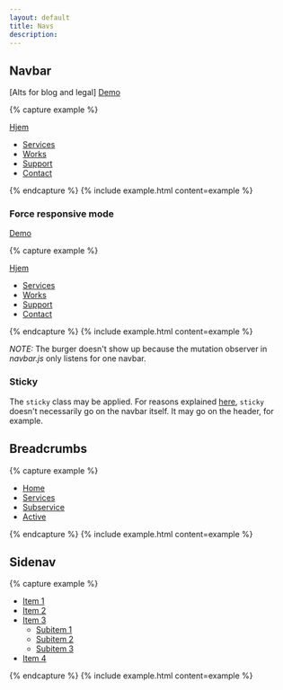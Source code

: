 ```yaml
---
layout: default
title: Navs
description:
---
```


## Navbar

[Alts for blog and legal] [Demo](docs/demos/navbar.html)

{% capture example %}
<nav class="vecora navbar" role="navigation">
  <div class="toggler" data-label-open="Menu" data-label-close="Close"></div>
  <a href="/" class="logo">Hjem</a>
  <ul>
    <li class="active"><a href="#">Services</a></li>
    <li><a href="#">Works</a></li>
    <li><a href="#">Support</a></li>
    <li><a href="#">Contact</a></li>
  </ul>
</nav>
{% endcapture %}
{% include example.html content=example %}

### Force responsive mode

[Demo](docs/demos/magazine.html)

{% capture example %}
<nav class="vecora navbar force-responsive-mode" role="navigation">
  <div class="toggler" data-label-open="Menu" data-label-close="Close"></div>
  <a href="/" class="logo">Hjem</a>
  <ul>
    <li class="active"><a href="#">Services</a></li>
    <li><a href="#">Works</a></li>
    <li><a href="#">Support</a></li>
    <li><a href="#">Contact</a></li>
  </ul>
</nav>
{% endcapture %}
{% include example.html content=example %}

*NOTE:* The burger doesn't show up because the mutation observer in _navbar.js_ only listens for one navbar.

### Sticky

The `sticky` class may be applied. For reasons explained [here](https://medium.com/@elad/css-position-sticky-how-it-really-works-54cd01dc2d46), `sticky` doesn't necessarily go on the navbar itself. It may go on the header, for example.

## Breadcrumbs

{% capture example %}
<nav class="crumbs">
  <ul>
    <li class="home"><a href="#">Home</a></li>
  	<li><a href="#">Services</a></li>
    <li><a href="#">Subservice</a></li>
    <li><a href="#">Active</a></li>
  </ul>
</nav>
{% endcapture %}
{% include example.html content=example %}



## Sidenav

{% capture example %}
<nav class="sidenav">
  <ul>
    <li><a href="#">Item 1</a></li>
  	<li><a href="#">Item 2</a></li>
    <li><a href="#">Item 3</a>
      <ul>
        <li class="active"><a href="#">Subitem 1</a></li>
        <li><a href="#">Subitem 2</a></li>
        <li><a href="#">Subitem 3</a></li>
      </ul>
    </li>
    <li><a href="#">Item 4</a></li>
  </ul>
</nav>
{% endcapture %}
{% include example.html content=example %}
